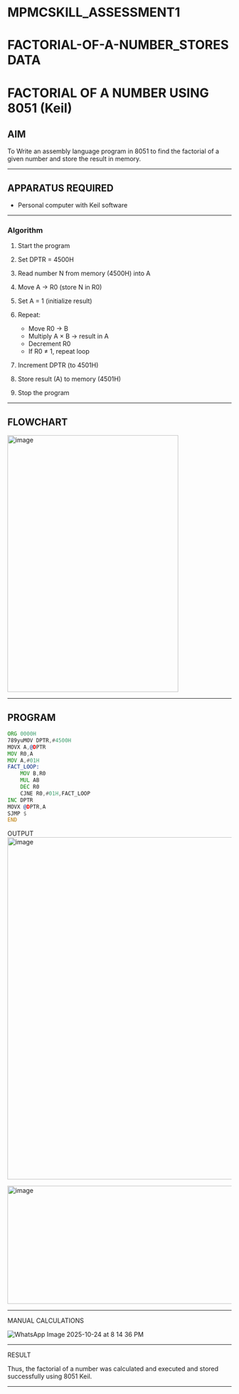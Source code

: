 # MPMCSKILL_ASSESSMENT1
# FACTORIAL-OF-A-NUMBER_STORES DATA
# FACTORIAL OF A NUMBER USING 8051 (Keil)

## AIM
To Write an assembly language program in 8051 to find the factorial of a given  number and store the result in memory.

---

## APPARATUS REQUIRED
- Personal computer with Keil software

---

### Algorithm

1. Start the program
2. Set DPTR = 4500H
3. Read number N from memory (4500H) into A
4. Move A → R0 (store N in R0)
5. Set A = 1 (initialize result)
6. Repeat:

   * Move R0 → B
   * Multiply A × B → result in A
   * Decrement R0
   * If R0 ≠ 1, repeat loop
7. Increment DPTR (to 4501H)
8. Store result (A) to memory (4501H)
9. Stop the program



---

## FLOWCHART
<img width="384" height="576" alt="image" src="https://github.com/user-attachments/assets/e1d0e70b-23a3-45b3-b613-3359dc3b47f2" />


---

## PROGRAM
```asm
ORG 0000H
789yuMOV DPTR,#4500H     
MOVX A,@DPTR        
MOV R0,A            
MOV A,#01H          
FACT_LOOP:
    MOV B,R0        
    MUL AB         
    DEC R0         
    CJNE R0,#01H,FACT_LOOP  
INC DPTR           
MOVX @DPTR,A        
SJMP $              
END


```
OUTPUT
<img width="1344" height="768" alt="image" src="https://github.com/user-attachments/assets/1d01cfe7-ed68-46a8-9f9d-7e886e05712c" />


<img width="1926" height="265" alt="image" src="https://github.com/user-attachments/assets/b407e7bf-8b7a-4d2e-a3a8-29628279467f" />


---
MANUAL CALCULATIONS


![WhatsApp Image 2025-10-24 at 8 14 36 PM](https://github.com/user-attachments/assets/e3b3ddc3-66e8-4834-830f-e4ad284306bc)


---

RESULT

Thus, the factorial of a number was calculated and executed and stored successfully using 8051 Keil.

---


